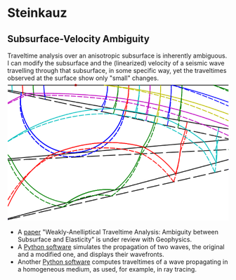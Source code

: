 # Steinkauz

## Subsurface-Velocity Ambiguity

Traveltime analysis over an anisotropic subsurface is inherently ambiguous. I can modify the subsurface and the   (linearized) velocity of a seismic wave travelling through that subsurface, in some specific way, yet the traveltimes observed at the surface show only "small" changes.  
![two different subsurface-wavefronts models](SubsurfaceModel.png?raw=true)
- A [paper](https://github.com/bjornrommel/steinkauz/tree/master/project/ambiguity/BjörnRommel.WeaklyAnellipticalTraveltimeAnalysis.pdf) "Weakly-Anelliptical Traveltime Analysis: Ambiguity between Subsurface and Elasticity" is under review with Geophysics. 
- A [Python software](https://github.com/bjornrommel/steinkauz/blob/master/project/ambiguity/ambiguity-as_used_for_manuscript.py) simulates the propagation of two waves, the original and a modified one, and displays their wavefronts. 
- Another [Python software](https://github.com/bjornrommel/steinkauz/blob/master/project/ambiguity/traveltime.py) computes traveltimes of a wave propagating in a homogeneous medium, as used, for example, in ray tracing.


